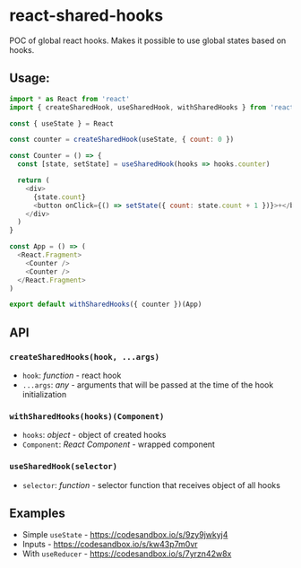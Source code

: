 # react-shared-hooks

POC of global react hooks. Makes it possible to use global states based on hooks.

## Usage:

```js
import * as React from 'react'
import { createSharedHook, useSharedHook, withSharedHooks } from 'react-shared-hooks'

const { useState } = React

const counter = createSharedHook(useState, { count: 0 })

const Counter = () => {
  const [state, setState] = useSharedHook(hooks => hooks.counter)

  return (
    <div>
      {state.count}
      <button onClick={() => setState({ count: state.count + 1 })}>+</button>
    </div>
  )
}

const App = () => (
  <React.Fragment>
    <Counter />
    <Counter />
  </React.Fragment>
)

export default withSharedHooks({ counter })(App)

```

## API

### `createSharedHooks(hook, ...args)`
- `hook`: *function* - react hook
- `...args`: *any* - arguments that will be passed at the time of the hook initialization

### `withSharedHooks(hooks)(Component)`
- `hooks`: *object* - object of created hooks
- `Component`: *React Component* - wrapped component

### `useSharedHook(selector)`
- `selector`: *function* - selector function that receives object of all hooks

## Examples

* Simple `useState` - https://codesandbox.io/s/9zy9jwkyj4
* Inputs - https://codesandbox.io/s/kw43p7m0vr
* With `useReducer` - https://codesandbox.io/s/7yrzn42w8x

